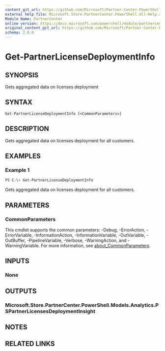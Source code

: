 ```yaml
---
content_git_url: https://github.com/Microsoft/Partner-Center-PowerShell/blob/master/docs/help/Get-PartnerLicenseDeploymentInfo.md
external help file: Microsoft.Store.PartnerCenter.PowerShell.dll-Help.xml
Module Name: PartnerCenter
online version: https://docs.microsoft.com/powershell/module/partnercenter/Get-PartnerLicenseDeploymentInfo
original_content_git_url: https://github.com/Microsoft/Partner-Center-PowerShell/blob/master/docs/help/Get-PartnerLicenseDeploymentInfo.md
schema: 2.0.0
---
```


# Get-PartnerLicenseDeploymentInfo

## SYNOPSIS
Gets aggregated data on licenses deployment

## SYNTAX

```
Get-PartnerLicenseDeploymentInfo [<CommonParameters>]
```

## DESCRIPTION
Gets aggregated data on licenses deployment for all customers.

## EXAMPLES

### Example 1
```powershell
PS C:\> Get-PartnerLicenseDeploymentInfo
```

Gets aggregated data on licenses deployment for all customers.

## PARAMETERS

### CommonParameters
This cmdlet supports the common parameters: -Debug, -ErrorAction, -ErrorVariable, -InformationAction, -InformationVariable, -OutVariable, -OutBuffer, -PipelineVariable, -Verbose, -WarningAction, and -WarningVariable. For more information, see [about_CommonParameters](http://go.microsoft.com/fwlink/?LinkID=113216).

## INPUTS

### None

## OUTPUTS

### Microsoft.Store.PartnerCenter.PowerShell.Models.Analytics.PSPartnerLicensesDeploymentInsight

## NOTES

## RELATED LINKS

